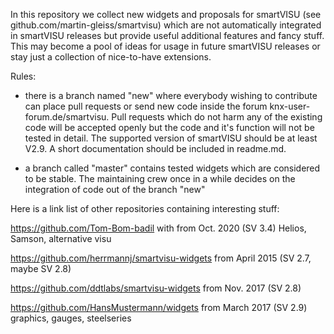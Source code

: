 In this repository we collect new widgets and proposals for smartVISU (see github.com/martin-gleiss/smartvisu)
which are not automatically integrated in smartVISU releases but provide useful additional features and fancy stuff.
This may become a pool of ideas for usage in future smartVISU releases or stay just a collection of nice-to-have extensions.

Rules:
- there is a branch named "new" where everybody wishing to contribute can place pull requests or send new code inside the 
  forum knx-user-forum.de/smartvisu. Pull requests which do not harm any of the existing code will be accepted openly but the code and it's function will not be tested in detail. The supported version of smartVISU should be at least V2.9. A short documentation should be included in readme.md.
  
- a branch called "master" contains tested widgets which are considered to be stable. The maintaining crew once in a while decides on the integration of code out of the branch "new"

Here is a link list of other repositories containing interesting stuff:

https://github.com/Tom-Bom-badil with from Oct. 2020 (SV 3.4) Helios, Samson, alternative visu

https://github.com/herrmannj/smartvisu-widgets from April 2015 (SV 2.7, maybe SV 2.8)

https://github.com/ddtlabs/smartvisu-widgets from Nov. 2017 (SV 2.8)

https://github.com/HansMustermann/widgets from March 2017 (SV 2.9) graphics, gauges, steelseries
